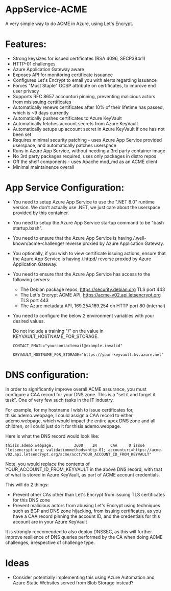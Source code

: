 # AppService-ACME

A very simple way to do ACME in Azure, using Let's Encrypt.

# Features:

- Strong keysizes for issued certificates (RSA 4096, SECP384r1)
- HTTP-01 challenges
- Azure Application Gateway aware
- Exposes API for monitoring certificate issuance
- Configures Let's Encrypt to email you with alerts regarding issuance
- Forces "Must Staple" OCSP attribute on certificates, to improve end user privacy
- Supports RFC 8657 accounturi pinning, preventing malicious actors from misissuing certificates
- Automatically renews certificates after 10% of their lifetime has passed, which is ~9 days currently
- Automatically pushes certificates to Azure KeyVault
- Automatically fetches account secrets from Azure KeyVault
- Automatically setups up account secret in Azure KeyVault if one has not been set
- Requires minimal security patching - uses Azure App Service provided userspace, and automatically patches userspace
- Runs in Azure App Service, without needing a 3rd party container image
- No 3rd party packages required, uses only packages in distro repos
- Off the shelf components - uses Apache mod_md as an ACME client
- Minimal maintainence overall

# App Service Configuration:

- You need to setup Azure App Service to use the ".NET 8.0" runtime version. We don't actually use .NET, we just care about the userspace provided by this container.
- You need to setup the Azure App Service startup command to be "bash startup.bash".
- You need to ensure that the Azure App Service is having /.well-known/acme-challenge/ reverse proxied by Azure Application Gateway.
- You optionally, if you wish to view certificate issuing actions, ensure that the Azure App Service is having /.httpd/ reverse proxied by Azure Application Gateway.
- You need to ensure that the Azure App Service has access to the following servers:

  - The Debian package repos, https://security.debian.org TLS port 443
  - The Let's Encrypt ACME API, https://acme-v02.api.letsencrypt.org TLS port 443
  - The Azure metadata API, 169.254.169.254 on HTTP port 80 (internal)

- You need to configure the below 2 environment variables with your desired values. 

  Do not include a training "/" on the value in KEYVAULT_HOSTNAME_FOR_STORAGE.

  ```CONTACT_EMAIL="yourcontactemail@example.invalid"```

  ```KEYVAULT_HOSTNAME_FOR_STORAGE="https://your-keyvault.kv.azure.net"```

# DNS configuration:

In order to significantly improve overall ACME assurance, you must configure a CAA record for your DNS zone. This is a "set it and forget it task". One of very few such tasks in the IT industry.

For example, for my hostname I wish to issue certificates for, thisis.ademo.webpage, I could assign a CAA record to either ademo.webpage, which would impact the entire apex DNS zone and all children, or I could just do it for thisis.ademo.webpage.

Here is what the DNS record would look like:

```thisis.ademo.webpage.         3600    IN      CAA     0 issue "letsencrypt.org; validationmethods=http-01; accounturi=https://acme-v02.api.letsencrypt.org/acme/acct/YOUR_ACCOUNT_ID_FROM_KEYVAULT"```

Note, you would replace the contents of YOUR_ACCOUNT_ID_FROM_KEYVAULT in the above DNS record, with that of what is stored in Azure KeyVault, as part of ACME account credentials.

This will do 2 things:

- Prevent other CAs other than Let's Encrypt from issuing TLS certificates for this DNS zone
- Prevent malicious actors from abusing Let's Encrypt using techniques such as BGP and DNS zone hijacking, from issuing certificates, as you have a CAA record pinning the account ID, and the credentials for this account are in your Azure KeyVault

It is strongly reccomended to also deploy DNSSEC, as this will further improve resilience of DNS queries performed by the CA when doing ACME challenges, irrespective of challenge type.


# Ideas

- Consider potentially implementing this using Azure Automation and Azure Static Websites served from Blob Storage instead?
